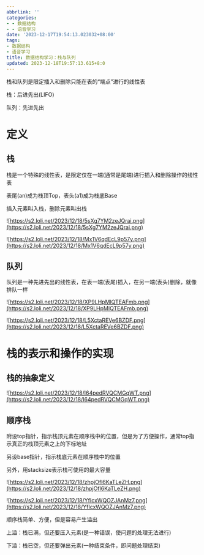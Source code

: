 ```yaml
---
abbrlink: ''
categories:
- - 数据结构
- - 语音学习
date: '2023-12-17T19:54:13.023032+08:00'
tags:
- 数据结构
- 语音学习
title: 数据结构学习：栈与队列
updated: 2023-12-18T19:57:13.615+8:0
---
```

栈和队列是限定插入和删除只能在表的“端点”进行的线性表

栈：后进先出(LIFO)

队列：先进先出


# 定义

## 栈

栈是一个特殊的线性表，是限定仅在一端(通常是尾端)进行插入和删除操作的线性表

表尾(an)成为栈顶Top，表头(a1)成为栈底Base

插入元素叫入栈，删除元素叫出栈

![https://s2.loli.net/2023/12/18/5sXg7YM2zeJQrai.png](https://s2.loli.net/2023/12/18/5sXg7YM2zeJQrai.png)

![https://s2.loli.net/2023/12/18/Mx1V6qdEcL9p57y.png](https://s2.loli.net/2023/12/18/Mx1V6qdEcL9p57y.png)


## 队列

队列是一种先进先出的线性表，在表一端(表尾)插入，在另一端(表头)删除，就像排队一样

![https://s2.loli.net/2023/12/18/XP9LHpMlQTEAFmb.png](https://s2.loli.net/2023/12/18/XP9LHpMlQTEAFmb.png)

![https://s2.loli.net/2023/12/18/L5XctaREVe6BZDF.png](https://s2.loli.net/2023/12/18/L5XctaREVe6BZDF.png)


# 栈的表示和操作的实现

## 栈的抽象定义

![https://s2.loli.net/2023/12/18/I64pedRVQCMGqWT.png](https://s2.loli.net/2023/12/18/I64pedRVQCMGqWT.png)


## 顺序栈

附设top指针，指示栈顶元素在顺序栈中的位置，但是为了方便操作，通常top指示真正的栈顶元素之上的下标地址

另设base指针，指示栈底元素在顺序栈中的位置

另外，用stacksize表示栈可使用的最大容量

![https://s2.loli.net/2023/12/18/zhpjOfl6KaTLeZH.png](https://s2.loli.net/2023/12/18/zhpjOfl6KaTLeZH.png)

![https://s2.loli.net/2023/12/18/YfIcxWQOZJAnMz7.png](https://s2.loli.net/2023/12/18/YfIcxWQOZJAnMz7.png)


顺序栈简单、方便，但是容易产生溢出

上溢：栈已满，但还要压入元素(是一种错误，使问题的处理无法进行)

下溢：栈已空，但还要弹出元素(一种结束条件，即问题处理结束)
